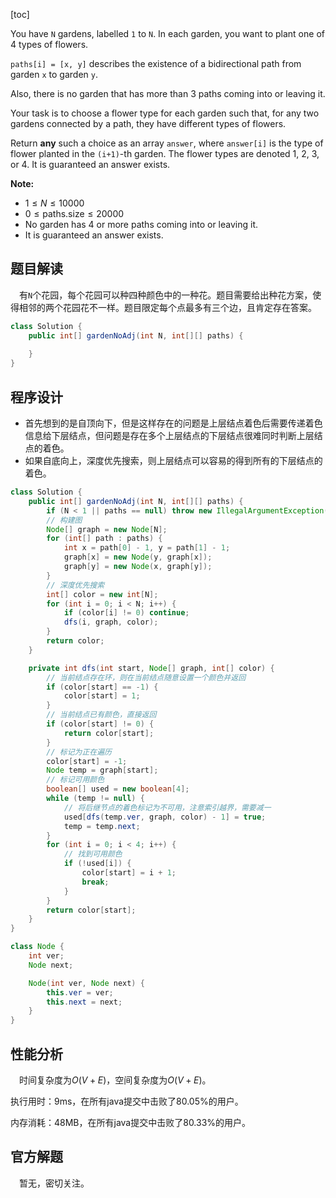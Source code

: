 [toc]

You have `N` gardens, labelled `1` to `N`. In each garden, you want to plant one of 4 types of flowers.

`paths[i] = [x, y]` describes the existence of a bidirectional path from garden `x` to garden `y`.

Also, there is no garden that has more than 3 paths coming into or leaving it.

Your task is to choose a flower type for each garden such that, for any two gardens connected by a path, they have different types of flowers.

Return **any** such a choice as an array `answer`, where `answer[i]` is the type of flower planted in the `(i+1)`-th garden. The flower types are denoted 1, 2, 3, or 4. It is guaranteed an answer exists.



**Note:**

- $1 \le N \le 10000$
- $0 \le \text{paths.size} \le 20000$
- No garden has 4 or more paths coming into or leaving it.
- It is guaranteed an answer exists.



## 题目解读

&emsp;有`N`个花园，每个花园可以种四种颜色中的一种花。题目需要给出种花方案，使得相邻的两个花园花不一样。题目限定每个点最多有三个边，且肯定存在答案。

```java
class Solution {
    public int[] gardenNoAdj(int N, int[][] paths) {
        
    }
}
```

## 程序设计

* 首先想到的是自顶向下，但是这样存在的问题是上层结点着色后需要传递着色信息给下层结点，但问题是存在多个上层结点的下层结点很难同时判断上层结点的着色。
* 如果自底向上，深度优先搜索，则上层结点可以容易的得到所有的下层结点的着色。

```java
class Solution {
    public int[] gardenNoAdj(int N, int[][] paths) {
        if (N < 1 || paths == null) throw new IllegalArgumentException("invalid param");
        // 构建图
        Node[] graph = new Node[N];
        for (int[] path : paths) {
            int x = path[0] - 1, y = path[1] - 1;
            graph[x] = new Node(y, graph[x]);
            graph[y] = new Node(x, graph[y]);
        }
        // 深度优先搜索
        int[] color = new int[N];
        for (int i = 0; i < N; i++) {
            if (color[i] != 0) continue;
            dfs(i, graph, color);
        }
        return color;
    }

    private int dfs(int start, Node[] graph, int[] color) {
        // 当前结点存在环，则在当前结点随意设置一个颜色并返回
        if (color[start] == -1) {
            color[start] = 1;
        }
        // 当前结点已有颜色，直接返回
        if (color[start] != 0) {
            return color[start];
        }
        // 标记为正在遍历
        color[start] = -1;
        Node temp = graph[start];
        // 标记可用颜色
        boolean[] used = new boolean[4];
        while (temp != null) {
            // 将后继节点的着色标记为不可用，注意索引越界，需要减一
            used[dfs(temp.ver, graph, color) - 1] = true;
            temp = temp.next;
        }
        for (int i = 0; i < 4; i++) {
            // 找到可用颜色
            if (!used[i]) {
                color[start] = i + 1;
                break;
            }
        }
        return color[start];
    }
}

class Node {
    int ver;
    Node next;

    Node(int ver, Node next) {
        this.ver = ver;
        this.next = next;
    }
}
```

## 性能分析

&emsp;时间复杂度为$O(V + E)$，空间复杂度为$O(V + E)$。

执行用时：9ms，在所有java提交中击败了80.05%的用户。

内存消耗：48MB，在所有java提交中击败了80.33%的用户。

## 官方解题

&emsp;暂无，密切关注。